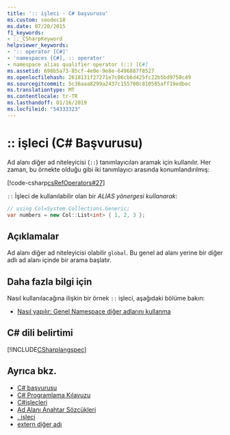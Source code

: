 ```yaml
---
title: ':: işleci - C# başvurusu'
ms.custom: seodec18
ms.date: 07/20/2015
f1_keywords:
- ::_CSharpKeyword
helpviewer_keywords:
- ':: operator [C#]'
- 'namespaces [C#], :: operator'
- namespace alias qualifier operator (::) [C#]
ms.assetid: 698b5a73-85cf-4e0e-9e8e-6496887f8527
ms.openlocfilehash: 2618131f27271e7c06cb6d425fc22b5bd9750c49
ms.sourcegitcommit: 5c36aaa8299a2437c155700c810585aff19edbec
ms.translationtype: MT
ms.contentlocale: tr-TR
ms.lasthandoff: 01/16/2019
ms.locfileid: "54333323"
---
```

# <a name="-operator-c-reference"></a>:: işleci (C# Başvurusu)

Ad alanı diğer ad niteleyicisi (`::`) tanımlayıcıları aramak için kullanılır. Her zaman, bu örnekte olduğu gibi iki tanımlayıcı arasında konumlandırılmış:

[!code-csharp[csRefOperators#27](~/samples/snippets/csharp/VS_Snippets_VBCSharp/csrefOperators/CS/csrefOperators.cs#27)]

`::` İşleci de kullanılabilir olan bir *ALIAS yönergesi kullanarak*:

```csharp
// using Col=System.Collections.Generic;
var numbers = new Col::List<int> { 1, 2, 3 };
```

## <a name="remarks"></a>Açıklamalar

Ad alanı diğer ad niteleyicisi olabilir `global`. Bu genel ad alanı yerine bir diğer adlı ad alanı içinde bir arama başlatır.

## <a name="for-more-information"></a>Daha fazla bilgi için

Nasıl kullanılacağına ilişkin bir örnek `::` işleci, aşağıdaki bölüme bakın:

- [Nasıl yapılır: Genel Namespace diğer adlarını kullanma](../../programming-guide/namespaces/how-to-use-the-global-namespace-alias.md)

## <a name="c-language-specification"></a>C# dili belirtimi

[!INCLUDE[CSharplangspec](~/includes/csharplangspec-md.md)]

## <a name="see-also"></a>Ayrıca bkz.

- [C# başvurusu](../index.md)
- [C# Programlama Kılavuzu](../../programming-guide/index.md)
- [C#işleçleri](index.md)
- [Ad Alanı Anahtar Sözcükleri](../keywords/namespace-keywords.md)
- [. işleci](member-access-operator.md)
- [extern diğer adı](../keywords/extern-alias.md)